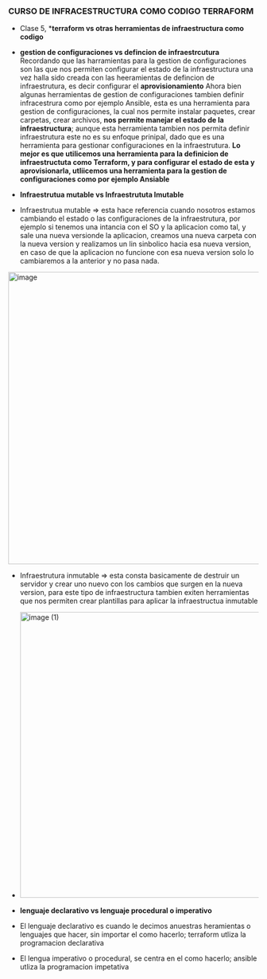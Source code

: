 ### CURSO DE INFRACESTRUCTURA COMO CODIGO TERRAFORM

* Clase 5, ***terraform vs otras herramientas de infraestructura como codigo**
* **gestion de configuraciones vs defincion de infraestrcutura**
Recordando que las harramientas para la gestion de configuraciones son las que nos permiten configurar el estado de la infraestructura una vez halla sido creada con las heeramientas de defincion de infraestrutura, es decir configurar el **aprovisionamiento**
Ahora bien algunas herramientas de gestion de configuraciones tambien definir infracestrura como por ejemplo Ansible, esta es una herramienta para gestion de configuraciones, la cual nos permite instalar paquetes, crear carpetas, crear archivos,  **nos permite manejar el estado de la infraestructura**; aunque esta herramienta tambien nos permita definir infraestrutura este no es su enfoque prinipal, dado que es una herramienta para gestionar configuraciones en la infraestrutura.
**Lo mejor es que utilicemos una herramienta para la definicion de infraestructuta como Terraform, y para configurar el estado de esta y aprovisionarla, utliicemos una herramienta para la gestion de configuraciones como por ejemplo Ansiable**

* **Infraestrutua mutable vs Infraestrututa Imutable**
* Infraestrutua mutable => esta hace referencia cuando nosotros estamos cambiando el estado o las configuraciones de la infraestrutura, por ejemplo si tenemos una intancia con el SO y la aplicacion como tal, y sale una nueva versionde la aplicacion, creamos una nueva carpeta con la nueva version y realizamos un lin sinbolico hacia esa nueva version, en caso de que la aplicacion no funcione con esa nueva version solo lo cambiaremos a la anterior y no pasa nada.
<img width="587" alt="image" src="https://user-images.githubusercontent.com/62717509/198468300-10ae999c-95af-4396-bb33-08275a577dea.png">

* Infraestrutura inmutable => esta consta basicamente de destruir un servidor y crear uno nuevo con los cambios que surgen en la nueva version, para este tipo de infraestructura tambien exiten herramientas que nos permiten crear plantillas para aplicar la infraestructua inmutable
* <img width="574" alt="image (1)" src="https://user-images.githubusercontent.com/62717509/198469928-81ba652a-8750-41c5-92e4-42f0255c9003.png">

* **lenguaje declarativo vs lenguaje procedural o imperativo**
* El lenguaje declarativo es cuando le decimos anuestras heramientas o lenguajes que hacer, sin importar el como hacerlo; terraform utliza la programacion declarativa

* El lengua imperativo o procedural, se centra en el como hacerlo; ansible utliza la programacion impetativa